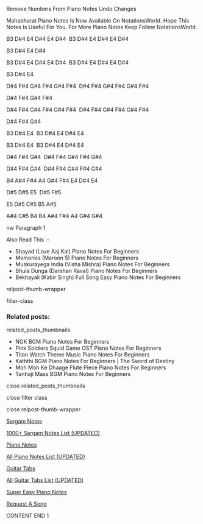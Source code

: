 
Remove Numbers From Piano Notes
Undo Changes

Mahabharat Piano Notes Is Now Available On NotationsWorld. Hope This Notes Is Useful For You. For More Piano Notes Keep Follow NotationsWorld.



B3 D#4 E4 D#4 E4 D#4  B3 D#4 E4 D#4 E4 D#4

B3 D#4 E4 D#4

B3 D#4 E4 D#4 E4 D#4  B3 D#4 E4 D#4 E4 D#4

B3 D#4 E4

D#4 F#4 G#4 F#4 G#4 F#4  D#4 F#4 G#4 F#4 G#4 F#4

D#4 F#4 G#4 F#4

D#4 F#4 G#4 F#4 G#4 F#4  D#4 F#4 G#4 F#4 G#4 F#4

D#4 F#4 G#4

B3 D#4 E4  B3 D#4 E4 D#4 E4

B3 D#4 E4  B3 D#4 E4 D#4 E4

D#4 F#4 G#4  D#4 F#4 G#4 F#4 G#4

D#4 F#4 G#4  D#4 F#4 G#4 F#4 G#4

B4 A#4 F#4 A4 G#4 F#4 E4 D#4 E4

D#5 D#5 E5  D#5 F#5

E5 D#5 C#5 B5 A#5

A#4 C#5 B4 B4 A#4 F#4 A4 G#4 G#4

nw Paragraph 1



Also Read This :-

* Shayad (Love Aaj Kal) Piano Notes For Beginners
* Memories (Maroon 5) Piano Notes For Beginners
* Muskurayega India (Visha Mishra) Piano Notes For Beginners
* Bhula Dunga (Darshan Raval) Piano Notes For Beginners
* Bekhayali (Kabir Singh) Full Song Easy Piano Notes For Beginners

relpost-thumb-wrapper

filter-class

### Related posts:

related_posts_thumbnails

* NGK BGM Piano Notes For Beginners
* Pink Soldiers Squid Game OST Piano Notes For Beginners
* Titan Watch Theme Music Piano Notes For Beginners
* Kaththi BGM Piano Notes For Beginners | The Sword of Destiny
* Moh Moh Ke Dhaage Flute Piece Piano Notes For Beginners
* Tanhaji Mass BGM Piano Notes For Beginners

close related_posts_thumbnails

close filter class

close relpost-thumb-wrapper

[Sargam Notes](https://www.notationsworld.com/sargam-notes.html)

[1000+ Sargam Notes List (UPDATED)](https://www.notationsworld.com/all-songs-list-sargam-notes.html)

[Piano Notes](https://www.notationsworld.com/piano-notes.html)

[All Piano Notes List (UPDATED)](https://www.notationsworld.com/all-songs-list-piano-notes.html)

[Guitar Tabs](https://www.notationsworld.com/guitar-tabs.html)

[All Guitar Tabs List (UPDATED)](https://www.notationsworld.com/all-songs-list-guitar-tabs.html)

[Super Easy Piano Notes](https://studywall.in/)

[Request A Song](https://www.notationsworld.com/request-a-song.html)

CONTENT END 1

